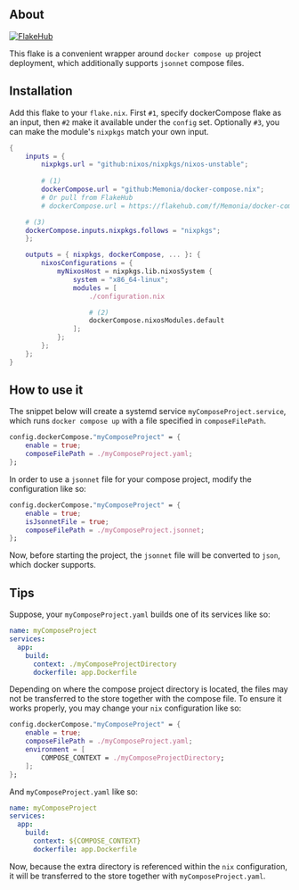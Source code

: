## About
[![FlakeHub](https://img.shields.io/endpoint?url=https://flakehub.com/f/Memonia/docker-compose.nix/badge)](https://flakehub.com/flake/Memonia/docker-compose.nix)

This flake is a convenient wrapper around `docker compose up` project deployment, which additionally supports `jsonnet` compose files.

## Installation
Add this flake to your `flake.nix`. First `#1`, specify dockerCompose flake as an input, then `#2` make it available under the `config` set. Optionally `#3`, you can make the module's `nixpkgs` match your own input. 
```nix
{
    inputs = {
        nixpkgs.url = "github:nixos/nixpkgs/nixos-unstable";
		
        # (1)
        dockerCompose.url = "github:Memonia/docker-compose.nix";
        # Or pull from FlakeHub
        # dockerCompose.url = https://flakehub.com/f/Memonia/docker-compose.nix/<version>

	# (3)
	dockerCompose.inputs.nixpkgs.follows = "nixpkgs";
    };

    outputs = { nixpkgs, dockerCompose, ... }: {
        nixosConfigurations = {
            myNixosHost = nixpkgs.lib.nixosSystem {
                system = "x86_64-linux";
                modules = [
                    ./configuration.nix

                    # (2)
                    dockerCompose.nixosModules.default
                ];
            };
        };
    };
}
```

## How to use it
The snippet below will create a systemd service `myComposeProject.service`, which runs `docker compose up` with a file specified in `composeFilePath`.

```nix
config.dockerCompose."myComposeProject" = {
    enable = true;
    composeFilePath = ./myComposeProject.yaml;
};
```

In order to use a `jsonnet` file for your compose project, modify the configuration like so: 

```nix
config.dockerCompose."myComposeProject" = {
    enable = true;
    isJsonnetFile = true;
    composeFilePath = ./myComposeProject.jsonnet;
};
```

Now, before starting the project, the `jsonnet` file will be converted to `json`, which docker supports.

## Tips
Suppose, your `myComposeProject.yaml` builds one of its services like so:

```yaml
name: myComposeProject
services:
  app:
    build:
      context: ./myComposeProjectDirectory
      dockerfile: app.Dockerfile
```

Depending on where the compose project directory is located, the files may not be transferred to the store together with the compose file. To ensure it works properly, you may change your `nix` configuration like so:

```nix
config.dockerCompose."myComposeProject" = {
    enable = true;
    composeFilePath = ./myComposeProject.yaml;
    environment = [
        COMPOSE_CONTEXT = ./myComposeProjectDirectory;
    ];
};
```

And `myComposeProject.yaml` like so:

```yaml
name: myComposeProject
services:
  app:
    build:
      context: ${COMPOSE_CONTEXT}
      dockerfile: app.Dockerfile
```

Now, because the extra directory is referenced within the `nix` configuration, it will be transferred to the store together with `myComposeProject.yaml`.
